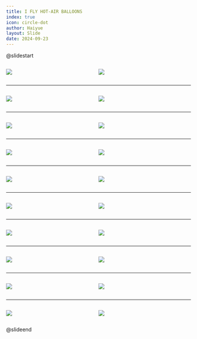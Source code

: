```yaml
---
title: I FLY HOT-AIR BALLOONS
index: true
icon: circle-dot
author: Haiyue
layout: Slide
date: 2024-09-23
---
```

 
@slidestart

<div style="display:flex">
<div style="flex:1">

![](/reading/english/Level-K/I%20FLY%20HOT-AIR%20BALLOONS/001.webp)
</div>
<div style="flex:1">

![](/reading/english/Level-K/I%20FLY%20HOT-AIR%20BALLOONS/002.webp)
</div>
</div>

---

<div style="display:flex">
<div style="flex:1">

![](/reading/english/Level-K/I%20FLY%20HOT-AIR%20BALLOONS/003.webp)
</div>
<div style="flex:1">

![](/reading/english/Level-K/I%20FLY%20HOT-AIR%20BALLOONS/004.webp)
</div>
</div>

---

<div style="display:flex">
<div style="flex:1">

![](/reading/english/Level-K/I%20FLY%20HOT-AIR%20BALLOONS/005.webp)
</div>
<div style="flex:1">

![](/reading/english/Level-K/I%20FLY%20HOT-AIR%20BALLOONS/006.webp)
</div>
</div>

---

<div style="display:flex">
<div style="flex:1">

![](/reading/english/Level-K/I%20FLY%20HOT-AIR%20BALLOONS/007.webp)
</div>
<div style="flex:1">

![](/reading/english/Level-K/I%20FLY%20HOT-AIR%20BALLOONS/008.webp)
</div>
</div>

---

<div style="display:flex">
<div style="flex:1">

![](/reading/english/Level-K/I%20FLY%20HOT-AIR%20BALLOONS/009.webp)
</div>
<div style="flex:1">

![](/reading/english/Level-K/I%20FLY%20HOT-AIR%20BALLOONS/010.webp)
</div>
</div>

---

<div style="display:flex">
<div style="flex:1">

![](/reading/english/Level-K/I%20FLY%20HOT-AIR%20BALLOONS/011.webp)
</div>
<div style="flex:1">

![](/reading/english/Level-K/I%20FLY%20HOT-AIR%20BALLOONS/012.webp)
</div>
</div>

---

<div style="display:flex">
<div style="flex:1">

![](/reading/english/Level-K/I%20FLY%20HOT-AIR%20BALLOONS/013.webp)
</div>
<div style="flex:1">

![](/reading/english/Level-K/I%20FLY%20HOT-AIR%20BALLOONS/014.webp)
</div>
</div>

---

<div style="display:flex">
<div style="flex:1">

![](/reading/english/Level-K/I%20FLY%20HOT-AIR%20BALLOONS/015.webp)
</div>
<div style="flex:1">

![](/reading/english/Level-K/I%20FLY%20HOT-AIR%20BALLOONS/016.webp)
</div>
</div>

---

<div style="display:flex">
<div style="flex:1">

![](/reading/english/Level-K/I%20FLY%20HOT-AIR%20BALLOONS/017.webp)
</div>
<div style="flex:1">

![](/reading/english/Level-K/I%20FLY%20HOT-AIR%20BALLOONS/018.webp)
</div>
</div>

---

<div style="display:flex">
<div style="flex:1">

![](/reading/english/Level-K/I%20FLY%20HOT-AIR%20BALLOONS/019.webp)
</div>
<div style="flex:1">

![](/reading/english/Level-K/I%20FLY%20HOT-AIR%20BALLOONS/020.webp)
</div>
</div>

@slideend